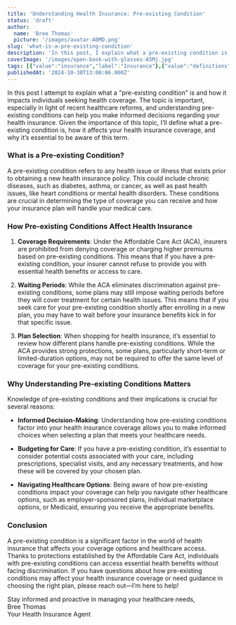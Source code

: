 ```yaml
---
title: 'Understanding Health Insurance: Pre-existing Condition'
status: 'draft'
author:
  name: 'Bree Thomas'
  picture: '/images/avatar-A0MD.png'
slug: 'what-is-a-pre-existing-condition'
description: 'In this post, I explain what a pre-existing condition is, and discuss its impact on coverage options, the protections provided under the Affordable Care Act, and the importance of understanding this term for informed decision-making about healthcare plans.'
coverImage: '/images/open-book-with-glasses-A5Mj.jpg'
tags: [{"value":"insurance","label":"Insurance"},{"value":"definitions","label":"Definitions"},{"value":"terminology","label":"Terminology"}]
publishedAt: '2024-10-30T13:00:06.000Z'
---
```


In this post I attempt to explain what a "pre-existing condition" is and how it impacts individuals seeking health coverage. The topic is important, especially in light of recent healthcare reforms, and understanding pre-existing conditions can help you make informed decisions regarding your health insurance. Given the importance of this topic, I’ll define what a pre-existing condition is, how it affects your health insurance coverage, and why it’s essential to be aware of this term.

### What is a Pre-existing Condition?

A pre-existing condition refers to any health issue or illness that exists prior to obtaining a new health insurance policy. This could include chronic diseases, such as diabetes, asthma, or cancer, as well as past health issues, like heart conditions or mental health disorders. These conditions are crucial in determining the type of coverage you can receive and how your insurance plan will handle your medical care.

### How Pre-existing Conditions Affect Health Insurance

1. **Coverage Requirements**: Under the Affordable Care Act (ACA), insurers are prohibited from denying coverage or charging higher premiums based on pre-existing conditions. This means that if you have a pre-existing condition, your insurer cannot refuse to provide you with essential health benefits or access to care.

2. **Waiting Periods**: While the ACA eliminates discrimination against pre-existing conditions, some plans may still impose waiting periods before they will cover treatment for certain health issues. This means that if you seek care for your pre-existing condition shortly after enrolling in a new plan, you may have to wait before your insurance benefits kick in for that specific issue.

3. **Plan Selection**: When shopping for health insurance, it’s essential to review how different plans handle pre-existing conditions. While the ACA provides strong protections, some plans, particularly short-term or limited-duration options, may not be required to offer the same level of coverage for your pre-existing conditions.

### Why Understanding Pre-existing Conditions Matters

Knowledge of pre-existing conditions and their implications is crucial for several reasons:

- **Informed Decision-Making**: Understanding how pre-existing conditions factor into your health insurance coverage allows you to make informed choices when selecting a plan that meets your healthcare needs.

- **Budgeting for Care**: If you have a pre-existing condition, it’s essential to consider potential costs associated with your care, including prescriptions, specialist visits, and any necessary treatments, and how these will be covered by your chosen plan.

- **Navigating Healthcare Options**: Being aware of how pre-existing conditions impact your coverage can help you navigate other healthcare options, such as employer-sponsored plans, individual marketplace options, or Medicaid, ensuring you receive the appropriate benefits.

### Conclusion

A pre-existing condition is a significant factor in the world of health insurance that affects your coverage options and healthcare access. Thanks to protections established by the Affordable Care Act, individuals with pre-existing conditions can access essential health benefits without facing discrimination. If you have questions about how pre-existing conditions may affect your health insurance coverage or need guidance in choosing the right plan, please reach out—I’m here to help!

Stay informed and proactive in managing your healthcare needs,\
Bree Thomas\
Your Health Insurance Agent